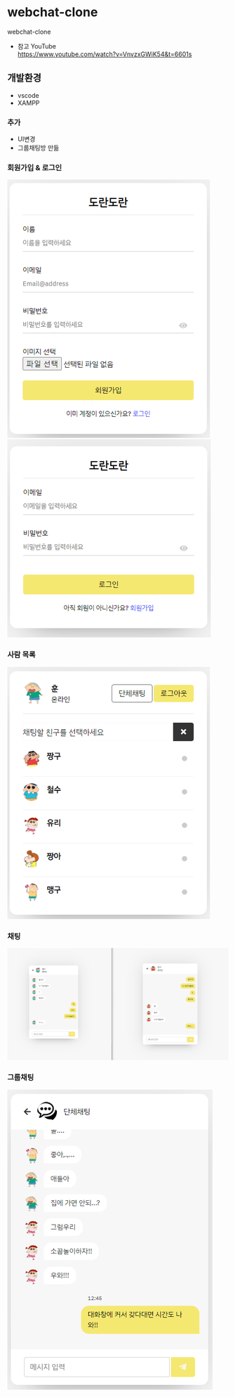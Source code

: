 # webchat-clone
webchat-clone
- 참고 YouTube   
https://www.youtube.com/watch?v=VnvzxGWiK54&t=6601s


## 개발환경
- vscode
- XAMPP

### 추가
- UI변경
- 그룹채팅방 만듦

### 회원가입 & 로그인
![](./php/images/signup.png) ![](./php/images/login.png) 

### 사람 목록
![](./php/images/list.png)

### 채팅
![](./php/images/chat.png)

### 그룹채팅
![](./php/images/group-chat.png)
